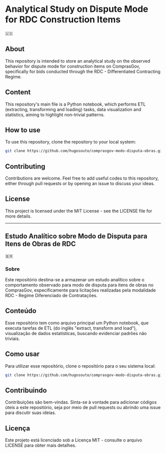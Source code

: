 # Analytical Study on Dispute Mode for RDC Construction Items

:us:

## About

This repository is intended to store an analytical study on the observed
behavior for dispute mode for construction items on ComprasGov, specifically
for bids conducted through the RDC - Differentiated Contracting Regime.

## Content

This repository's main file is a Python notebook, which performs ETL
(extracting, transforming and loading) tasks, data visualization and
statistics, aiming to highlight non-trivial patterns.

## How to use

To use this repository, clone the repository to your local system:

```bash
git clone https://github.com/hugosouto/comprasgov-modo-disputa-obras.git
```

## Contributing

Contributions are welcome. Feel free to add useful codes to this repository,
either through pull requests or by opening an issue to discuss your ideas.

## License

This project is licensed under the MIT License - see the LICENSE file for more
details.

---

## Estudo Analítico sobre Modo de Disputa para Itens de Obras de RDC

:brazil:

### Sobre

Este repositório destina-se a armazenar um estudo analítico sobre o
comportamento observado para modo de disputa para itens de obras no ComprasGov,
especificamente para licitações realizadas pela modalidade RDC - Regime
Diferenciado de Contratações.

## Conteúdo

Esse repositório tem como arquivo principal um Python notebook, que executa
tarefas de ETL (do inglês "extract, transform and load"), visualização de dados
estatísticas, buscando evidenciar padrões não triviais.

## Como usar

Para utilizar esse repositório, clone o repositório para o seu sistema local:

```bash
git clone https://github.com/hugosouto/comprasgov-modo-disputa-obras.git
```

## Contribuindo

Contribuições são bem-vindas. Sinta-se à vontade para adicionar códigos úteis
a este repositório, seja por meio de pull requests ou abrindo uma issue para
discutir suas ideias.

## Licença

Este projeto está licenciado sob a Licença MIT - consulte o arquivo LICENSE para obter mais detalhes.
